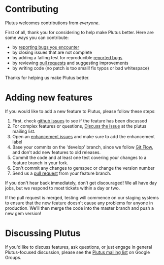 # Contributing

Plutus welcomes contributions from *everyone*.

First of all, thank you for considering to help make Plutus better. Here are some ways you can contribute:

  - by [reporting bugs you encounter](https://github.com/mbulat/plutus/issues/new)
  - by closing issues that are not complete
  - by adding a failing test for reproducible [reported bugs](https://github.com/mbulat/plutus/issues)
  - by reviewing [pull requests](https://github.com/mbulat/plutus/pulls) and suggesting improvements
  - by writing code (no patch is too small! fix typos or bad whitespace)

Thanks for helping us make Plutus better.

# Adding new features

If you would like to add a new feature to Plutus, please follow these steps:

  1. First, check [github issues](https://github.com/mbulat/plutus/issues) to see if the feature has been discussed
  2. For complex features or questions, [Discuss the issue](https://groups.google.com/d/forum/plutus-gem) at the plutus mailing list.
  3. Open an [enhancement issues](https://github.com/mbulat/plutus/labels/enhancement) and make sure to add the enhancement label
  4. Base your commits on the 'develop' branch, since we follow [Git Flow](http://nvie.com/posts/a-successful-git-branching-model/), and don't add new features to old releases.
  5. Commit the code and at least one test covering your changes to a feature branch in your fork.
  5. Don't commit any changes to gemspec or change the version number
  6. Send us a [pull request](https://help.github.com/articles/using-pull-requests) from your feature branch.

If you don't hear back immediately, don’t get discouraged! We all have day jobs, but we respond to most tickets within a day or two.

If the pull request is merged, testing will commence on our staging systems to ensure that the new feature doesn't cause any problems for anyone in production. We'll then merge the code into the master branch and push a new gem version!

# Discussing Plutus

If you'd like to discuss features, ask questions, or just engage in general Plutus-focused discussion, please see the [Plutus mailing list](https://groups.google.com/d/forum/plutus-gem) on Google Groups.
